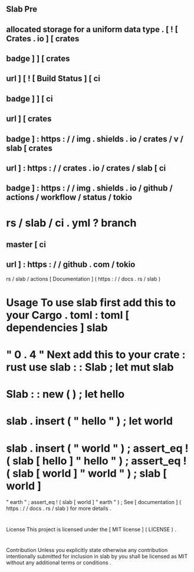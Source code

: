 #
Slab
Pre
-
allocated
storage
for
a
uniform
data
type
.
[
!
[
Crates
.
io
]
[
crates
-
badge
]
]
[
crates
-
url
]
[
!
[
Build
Status
]
[
ci
-
badge
]
]
[
ci
-
url
]
[
crates
-
badge
]
:
https
:
/
/
img
.
shields
.
io
/
crates
/
v
/
slab
[
crates
-
url
]
:
https
:
/
/
crates
.
io
/
crates
/
slab
[
ci
-
badge
]
:
https
:
/
/
img
.
shields
.
io
/
github
/
actions
/
workflow
/
status
/
tokio
-
rs
/
slab
/
ci
.
yml
?
branch
=
master
[
ci
-
url
]
:
https
:
/
/
github
.
com
/
tokio
-
rs
/
slab
/
actions
[
Documentation
]
(
https
:
/
/
docs
.
rs
/
slab
)
#
#
Usage
To
use
slab
first
add
this
to
your
Cargo
.
toml
:
toml
[
dependencies
]
slab
=
"
0
.
4
"
Next
add
this
to
your
crate
:
rust
use
slab
:
:
Slab
;
let
mut
slab
=
Slab
:
:
new
(
)
;
let
hello
=
slab
.
insert
(
"
hello
"
)
;
let
world
=
slab
.
insert
(
"
world
"
)
;
assert_eq
!
(
slab
[
hello
]
"
hello
"
)
;
assert_eq
!
(
slab
[
world
]
"
world
"
)
;
slab
[
world
]
=
"
earth
"
;
assert_eq
!
(
slab
[
world
]
"
earth
"
)
;
See
[
documentation
]
(
https
:
/
/
docs
.
rs
/
slab
)
for
more
details
.
#
#
License
This
project
is
licensed
under
the
[
MIT
license
]
(
LICENSE
)
.
#
#
#
Contribution
Unless
you
explicitly
state
otherwise
any
contribution
intentionally
submitted
for
inclusion
in
slab
by
you
shall
be
licensed
as
MIT
without
any
additional
terms
or
conditions
.
